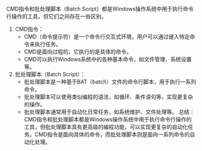  CMD指令和批处理脚本（Batch Script）都是Windows操作系统中用于执行命令行操作的工具，但它们之间存在一些区别。
1. CMD指令：
   - CMD（命令提示符）是一个命令行交互式环境，用户可以通过键入特定命令来执行任务。
   - CMD是面向过程的，它执行的是具体的命令。
   - CMD可以执行Windows系统中的各种基本命令，如文件管理、系统设置等。
2. 批处理脚本（Batch Script）：
   - 批处理脚本是一种基于BAT（batch）文件的命令行脚本，用于执行一系列命令。
   - 批处理脚本可以使用类似编程的语法，如循环、条件语句等，实现更复杂的操作。
   - 批处理脚本通常用于自动化日常任务，如系统维护、文件处理等。
总结：
CMD指令和批处理脚本都是Windows操作系统中用于执行命令行操作的工具，但批处理脚本具有更高级的编程功能，可以实现更复杂的自动化任务。CMD指令是面向具体的命令，而批处理脚本则是面向一系列命令的自动化处理。